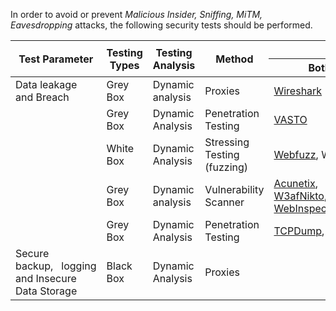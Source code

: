 In order to avoid or prevent *Malicious Insider, Sniffing, MiTM, Eavesdropping* attacks, the following security tests should be performed.


<table class="tg">
<thead>
  <tr>
    <th class="tg-amwm" rowspan="2">Test Parameter</th>
    <th class="tg-amwm" rowspan="2">Testing Types</th>
    <th class="tg-amwm" rowspan="2">Testing Analysis</th>
    <th class="tg-amwm" rowspan="2">Method</th>
    <th class="tg-amwm" colspan="3">Tools</th>
  </tr>
  <tr>
    <th class="tg-amwm">Both</th>
    <th class="tg-amwm">Android</th>
    <th class="tg-amwm">iOS</th>
  </tr>
</thead>
<tbody>
  <tr>
    <td class="tg-0lax">Data leakage and Breach</td>
    <td class="tg-0lax">Grey Box</td>
    <td class="tg-0lax">Dynamic analysis</td>
    <td class="tg-0lax">Proxies</td>
    <td class="tg-0lax"><a href="https://www.wireshark.org/">Wireshark</a></td>
    <td class="tg-0lax"><a href="https://www.taosoftware.co.jp/en/android/packetcapture/">tPacketCapturepro</a>, <a href="https://github.com/ukanth/afwall">AFWall+</a></td>
    <td class="tg-0lax"></td>
  </tr>
  <tr>
    <td class="tg-0lax"></td>
    <td class="tg-0lax">Grey Box</td>
    <td class="tg-0lax">Dynamic Analysis </td>
    <td class="tg-0lax">Penetration Testing</td>
    <td class="tg-0lax"><a href="https://www.securenetwork.it/docs/talks/2010-10_BlackHat-USA-2010_Virtually-Pwned.pdf">VASTO</a></td>
    <td class="tg-0lax"></td>
    <td class="tg-0lax"></td>
  </tr>
  <tr>
    <td class="tg-0lax"></td>
    <td class="tg-0lax">White Box</td>
    <td class="tg-0lax">Dynamic Analysis</td>
    <td class="tg-0lax">Stressing Testing (fuzzing)</td>
    <td class="tg-0lax"><a href="https://github.com/ovanr/webFuzz">Webfuzz</a>, <a ref="https://github.com/xmendez/wfuzz">Wfuzz</a></td>
    <td class="tg-0lax"></td>
    <td class="tg-0lax"></td>
  </tr>
  <tr>
    <td class="tg-0lax"></td>
    <td class="tg-0lax">Grey Box</td>
    <td class="tg-0lax">Dynamic analysis</td>
    <td class="tg-0lax">Vulnerability Scanner</td>
    <td class="tg-0lax"><a href="https://www.acunetix.com/support/">Acunetix</a>, <a href="http://docs.w3af.org/en/latest/basic-ui.html">W3af</a, <a href="https://github.com/sullo/nikto">Nikto</a>,&nbsp;&nbsp;&nbsp;<a href="https://www.microfocus.com/media/data-sheet/webinspect_automated_dynamic_application_security_testing_ds.pdf">Fortify WebInspect</a></td>
    <td class="tg-0lax"></td>
    <td class="tg-0lax"></td>
  </tr>
  <tr>
    <td class="tg-0lax"></td>
    <td class="tg-0lax">Grey Box</td>
    <td class="tg-0lax">Dynamic Analysis</td>
    <td class="tg-0lax">Penetration Testing</td>
    <td class="tg-0lax" colspan="2"><a href="https://www.tcpdump.org/">TCPDump</a>, <a href="https://www.wireshark.org/">Wireshark</a</td>
    <td class="tg-0lax">idb tool</td>
  </tr>
  <tr>
    <td class="tg-0lax">Secure backup,&nbsp;&nbsp;&nbsp;logging and Insecure Data Storage</td>
    <td class="tg-0lax">Black Box</td>
    <td class="tg-0lax">Dynamic Analysis</td>
    <td class="tg-0lax">Proxies</td>
    <td class="tg-0lax"></td>
    <td class="tg-0lax"><a href="https://developer.android.com/studio/command-line/adb"></a>adb</td>
    <td class="tg-0lax"></td>
  </tr>
</tbody>
</table>
